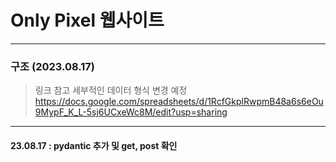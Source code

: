 # Only Pixel 웹사이트
---
### 구조 (2023.08.17)
> 링크 참고
> 세부적인 데이터 형식 변경 예정
https://docs.google.com/spreadsheets/d/1RcfGkplRwpmB48a6s6eOu9MypF_K_L-5sj6UCxeWc8M/edit?usp=sharing
---
#### 23.08.17 : pydantic 추가 및 get, post 확인
